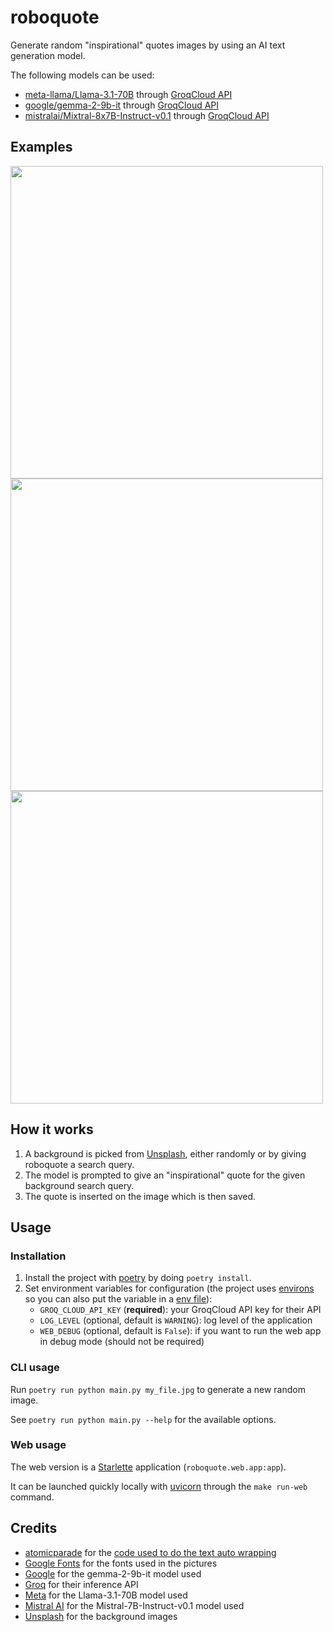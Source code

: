 # roboquote

Generate random "inspirational" quotes images by using an AI text generation model.

The following models can be used:
- [meta-llama/Llama-3.1-70B](https://huggingface.co/meta-llama/Llama-3.1-70B) through [GroqCloud API](https://console.groq.com/playground)
- [google/gemma-2-9b-it](https://huggingface.co/google/gemma-2-9b-it) through [GroqCloud API](https://console.groq.com/playground)
- [mistralai/Mixtral-8x7B-Instruct-v0.1](https://huggingface.co/mistralai/Mixtral-8x7B-Instruct-v0.1) through [GroqCloud API](https://console.groq.com/playground)

## Examples

<img src="https://github.com/corenting/roboquote/raw/master/doc/examples/1.jpg" width="500">
<img src="https://github.com/corenting/roboquote/raw/master/doc/examples/2.jpg" width="500">
<img src="https://github.com/corenting/roboquote/raw/master/doc/examples/3.jpg" width="500">

## How it works

1. A background is picked from [Unsplash](unsplash.com), either randomly or by giving roboquote a search query.
2. The model is prompted to give an "inspirational" quote for the given background search query.
3. The quote is inserted on the image which is then saved.

## Usage

### Installation
1. Install the project with [poetry](https://python-poetry.org/) by doing `poetry install`.
2. Set environment variables for configuration (the project uses [environs](https://github.com/sloria/environs) so you can also put the variable in a [env file](https://github.com/sloria/environs#reading-env-files)):
    - `GROQ_CLOUD_API_KEY` (**required**): your GroqCloud API key for their API
    - `LOG_LEVEL` (optional, default is `WARNING`): log level of the application
    - `WEB_DEBUG` (optional, default is `False`): if you want to run the web app in debug mode (should not be required)

### CLI usage

Run `poetry run python main.py my_file.jpg` to generate a new random image.

See `poetry run python main.py --help` for the available options.

### Web usage

The web version is a [Starlette](https://pypi.org/project/starlette/) application (`roboquote.web.app:app`).

It can be launched quickly locally with [uvicorn](https://pypi.org/project/uvicorn/) through the `make run-web` command.

## Credits

- [atomicparade](https://github.com/atomicparade) for the [code used to do the text auto wrapping](https://github.com/atomicparade/pil_autowrap/blob/main/pil_autowrap/pil_autowrap.py)
- [Google Fonts](https://fonts.google.com/) for the fonts used in the pictures
- [Google](https://huggingface.co/google) for the gemma-2-9b-it model used
- [Groq](https://groq.com/) for their inference API
- [Meta](https://huggingface.co/meta-llama) for the Llama-3.1-70B model used
- [Mistral AI](https://mistral.ai/) for the Mistral-7B-Instruct-v0.1 model used
- [Unsplash](unsplash.com) for the background images
